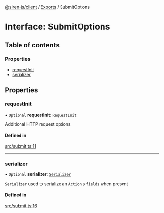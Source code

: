 [@siren-js/client](../README.md) / [Exports](../modules.md) / SubmitOptions

# Interface: SubmitOptions

## Table of contents

### Properties

- [requestInit](SubmitOptions.md#requestinit)
- [serializer](SubmitOptions.md#serializer)

## Properties

### requestInit

• `Optional` **requestInit**: `RequestInit`

Additional HTTP request options

#### Defined in

[src/submit.ts:11](https://github.com/siren-js/client/blob/eb240c3/src/submit.ts#L11)

___

### serializer

• `Optional` **serializer**: [`Serializer`](../modules.md#serializer)

`Serializer` used to serialize an `Action`'s `fields` when present

#### Defined in

[src/submit.ts:16](https://github.com/siren-js/client/blob/eb240c3/src/submit.ts#L16)
